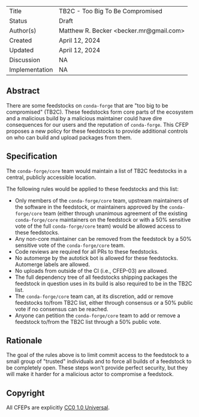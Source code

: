 
<table>
<tr><td> Title </td><td> TB2C - Too Big To Be Compromised </td>
<tr><td> Status </td><td> Draft </td></tr>
<tr><td> Author(s) </td><td> Matthew R. Becker &lt;becker.mr@gmail.com&gt;</td></tr>
<tr><td> Created </td><td> April 12, 2024</td></tr>
<tr><td> Updated </td><td> April 12, 2024</td></tr>
<tr><td> Discussion </td><td> NA </td></tr>
<tr><td> Implementation </td><td> NA </td></tr>
</table>

## Abstract

There are some feedstocks on `conda-forge` that are "too big to be compromised" (TB2C).  These feedstocks
form core parts of the ecosystem and a malicious build by a malicious maintainer could have dire consequences
for our users and the reputation of `conda-forge`.  This CFEP proposes a new policy for these feedstocks to provide
additional controls on who can build and upload packages from them.

## Specification

The `conda-forge/core` team would maintain a list of TB2C feedstocks in a central, publicly accessible location.

The following rules would be applied to these feedstocks and this list:

- Only members of the `conda-forge/core` team, upstream maintainers of the software in the feedstock, or maintainers
  approved by the `conda-forge/core` team (either through unanimous agreement of the existing `conda-forge/core` maintainers on
  the feedstock or with a 50% sensitive vote of the full `conda-forge/core` team) would be allowed access to these feedstocks.
- Any non-core maintainer can be removed from the feedstock by a 50% sensitive vote of the `conda-forge/core` team.
- Code reviews are required for all PRs to these feedstocks.
- No automerge by the autotick bot is allowed for these feedstocks. Automerge labels are allowed.
- No uploads from outside of the CI (i.e., CFEP-03) are allowed.
- The full dependency tree of all feedstocks shipping packages the feedstock in question uses in its build is
  also required to be in the TB2C list.
- The `conda-forge/core` team can, at its discretion, add or remove feedstocks to/from TB2C list, either through consensus
  or a 50% public vote if no consensus can be reached.
- Anyone can petition the `conda-forge/core` team to add or remove a feedstock to/from the TB2C list through a 50% public vote.

## Rationale

The goal of the rules above is to limit commit access to the feedstock to a small group of "trusted" individuals and to force
all builds of a feedstock to be completely open. These steps won't provide perfect security, but they will make it harder for a
malicious actor to compromise a feedstock.

## Copyright

All CFEPs are explicitly [CC0 1.0 Universal](https://creativecommons.org/publicdomain/zero/1.0/).
